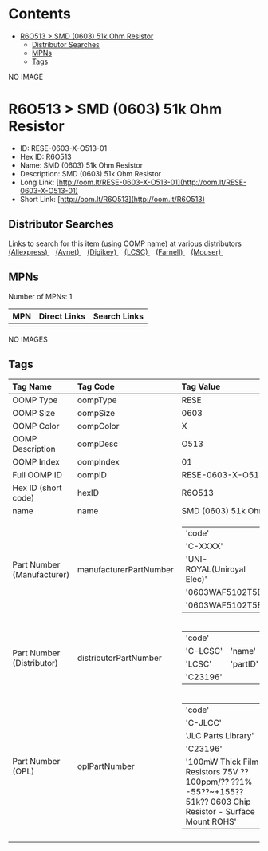 



Contents
========

* [R6O513 > SMD (0603) 51k Ohm Resistor](#r6o513--smd-0603-51k-ohm-resistor)
	* [Distributor Searches](#distributor-searches)
	* [MPNs](#mpns)
	* [Tags](#tags)
  
NO IMAGE  
# R6O513 > SMD (0603) 51k Ohm Resistor

- ID: RESE-0603-X-O513-01
- Hex ID: R6O513
- Name: SMD (0603) 51k Ohm Resistor
- Description: SMD (0603) 51k Ohm Resistor
- Long Link: [http://oom.lt/RESE-0603-X-O513-01](http://oom.lt/RESE-0603-X-O513-01)
- Short Link: [http://oom.lt/R6O513](http://oom.lt/R6O513)

## Distributor Searches
  
Links to search for this item (using OOMP name) at various distributors  
[(Aliexpress) ](https://www.aliexpress.com/wholesale?SearchText=1117SMD+0603+51k+Ohm+Resistor)&nbsp;&nbsp;&nbsp;[(Avnet) ](https://www.avnet.com/shop/us/search/SMD+0603+51k+Ohm+Resistor)&nbsp;&nbsp;&nbsp;[(Digikey) ](https://www.digikey.co.uk/en/products/result?s=SMD+0603+51k+Ohm+Resistor)&nbsp;&nbsp;&nbsp;[(LCSC) ](https://www.lcsc.com/search?q=SMD+0603+51k+Ohm+Resistor)&nbsp;&nbsp;&nbsp;[(Farnell) ](https://uk.farnell.com/search?st=SMD+0603+51k+Ohm+Resistor)&nbsp;&nbsp;&nbsp;[(Mouser) ](https://www.mouser.com/c/?q=SMD+0603+51k+Ohm+Resistor)&nbsp;&nbsp;&nbsp;
## MPNs
  
Number of MPNs: 1  

|MPN|Direct Links|Search Links|
| :--- | :--- | :--- |
||||
  
NO IMAGES  
## Tags
  

|Tag Name|Tag Code|Tag Value|
| :--- | :--- | :--- |
|OOMP Type|oompType|RESE|
|OOMP Size|oompSize|0603|
|OOMP Color|oompColor|X|
|OOMP Description|oompDesc|O513|
|OOMP Index|oompIndex|01|
|Full OOMP ID|oompID|RESE-0603-X-O513-01|
|Hex ID (short code)|hexID|R6O513|
|name|name|SMD (0603) 51k Ohm Resistor|
|Part Number (Manufacturer)|manufacturerPartNumber|<table><tr><td>'code'</td></tr><tr><td> 'C-XXXX'</td><td> 'name'</td></tr><tr><td> 'UNI-ROYAL(Uniroyal Elec)'</td><td> 'partID'</td></tr><tr><td> '0603WAF5102T5E'</td><td> 'partName'</td></tr><tr><td> '0603WAF5102T5E'</td></tr></table>|
|Part Number (Distributor)|distributorPartNumber|<table><tr><td>'code'</td></tr><tr><td> 'C-LCSC'</td><td> 'name'</td></tr><tr><td> 'LCSC'</td><td> 'partID'</td></tr><tr><td> 'C23196'</td></tr></table>|
|Part Number (OPL)|oplPartNumber|<table><tr><td>'code'</td></tr><tr><td> 'C-JLCC'</td><td> 'name'</td></tr><tr><td> 'JLC Parts Library'</td><td> 'partID'</td></tr><tr><td> 'C23196'</td><td> 'partName'</td></tr><tr><td> '100mW Thick Film Resistors 75V ??100ppm/?? ??1% -55??~+155?? 51k?? 0603  Chip Resistor - Surface Mount ROHS'</td></tr></table>|
||||
